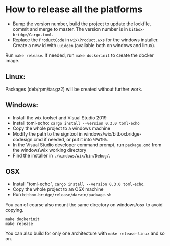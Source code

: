 # How to release all the platforms

* Bump the version number, build the project to update the lockfile, commit and
  merge to master. The version number is in `bitbox-bridge/Cargo.toml`.
* Replace the `ProductCode` in `wix\Product.wxs` for the windows installer.
  Create a new id with `uuidgen` (available both on windows and linux).

Run `make release`. If needed, run `make dockerinit` to create the docker image.

## Linux:
Packages (deb/rpm/tar.gz2) will be created without further work.

## Windows:
* Install the wix toolset and Visual Studio 2019
* install toml-echo: `cargo install --version 0.3.0 toml-echo`
* Copy the whole project to a windows machine
* Modify the path to the signtool in windows/wix/bitboxbridge-codesign.cmd if needed, or put it into
  `%PATH%`.
* In the Visual Studio developer command prompt, run `package.cmd` from the windows\wix working directory
* Find the installer in `./windows/wix/bin/Debug/`.

## OSX
* Install "toml-echo", `cargo install --version 0.3.0 toml-echo`.
* Copy the whole project to an OSX machine
* Run `bitbox-bridge/release/darwin/package.sh`

You can of course also mount the same directory on windows/osx to avoid copying.

```
make dockerinit
make release
```

You can also build for only one architecture with `make release-linux` and so on.
